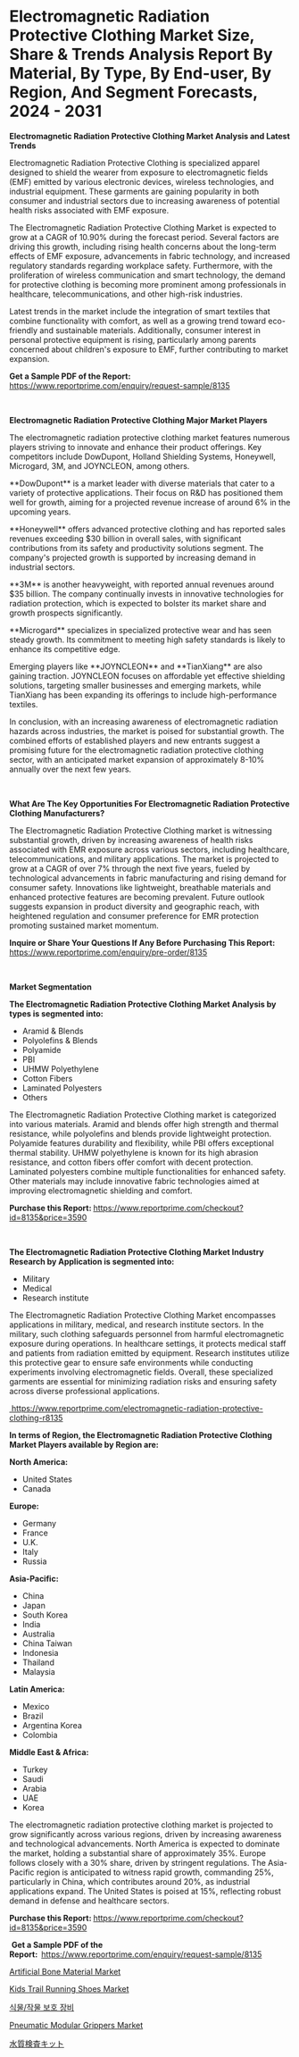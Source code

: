 <p><h1>Electromagnetic Radiation Protective Clothing Market Size, Share & Trends Analysis Report By Material, By Type, By End-user, By Region, And Segment Forecasts, 2024 - 2031</h1></p><p><strong>Electromagnetic Radiation Protective Clothing Market Analysis and Latest Trends</strong></p>
<p><p>Electromagnetic Radiation Protective Clothing is specialized apparel designed to shield the wearer from exposure to electromagnetic fields (EMF) emitted by various electronic devices, wireless technologies, and industrial equipment. These garments are gaining popularity in both consumer and industrial sectors due to increasing awareness of potential health risks associated with EMF exposure.</p><p>The Electromagnetic Radiation Protective Clothing Market is expected to grow at a CAGR of 10.90% during the forecast period. Several factors are driving this growth, including rising health concerns about the long-term effects of EMF exposure, advancements in fabric technology, and increased regulatory standards regarding workplace safety. Furthermore, with the proliferation of wireless communication and smart technology, the demand for protective clothing is becoming more prominent among professionals in healthcare, telecommunications, and other high-risk industries.</p><p>Latest trends in the market include the integration of smart textiles that combine functionality with comfort, as well as a growing trend toward eco-friendly and sustainable materials. Additionally, consumer interest in personal protective equipment is rising, particularly among parents concerned about children's exposure to EMF, further contributing to market expansion.</p></p>
<p><strong>Get a Sample PDF of the Report:&nbsp;</strong> <a href="https://www.reportprime.com/enquiry/request-sample/8135">https://www.reportprime.com/enquiry/request-sample/8135</a></p>
<p>&nbsp;</p>
<p><strong>Electromagnetic Radiation Protective Clothing Major Market Players</strong></p>
<p><p>The electromagnetic radiation protective clothing market features numerous players striving to innovate and enhance their product offerings. Key competitors include DowDupont, Holland Shielding Systems, Honeywell, Microgard, 3M, and JOYNCLEON, among others.</p><p>**DowDupont** is a market leader with diverse materials that cater to a variety of protective applications. Their focus on R&D has positioned them well for growth, aiming for a projected revenue increase of around 6% in the upcoming years.</p><p>**Honeywell** offers advanced protective clothing and has reported sales revenues exceeding $30 billion in overall sales, with significant contributions from its safety and productivity solutions segment. The company's projected growth is supported by increasing demand in industrial sectors.</p><p>**3M** is another heavyweight, with reported annual revenues around $35 billion. The company continually invests in innovative technologies for radiation protection, which is expected to bolster its market share and growth prospects significantly.</p><p>**Microgard** specializes in specialized protective wear and has seen steady growth. Its commitment to meeting high safety standards is likely to enhance its competitive edge.</p><p>Emerging players like **JOYNCLEON** and **TianXiang** are also gaining traction. JOYNCLEON focuses on affordable yet effective shielding solutions, targeting smaller businesses and emerging markets, while TianXiang has been expanding its offerings to include high-performance textiles.</p><p>In conclusion, with an increasing awareness of electromagnetic radiation hazards across industries, the market is poised for substantial growth. The combined efforts of established players and new entrants suggest a promising future for the electromagnetic radiation protective clothing sector, with an anticipated market expansion of approximately 8-10% annually over the next few years.</p></p>
<p>&nbsp;</p>
<p><strong>What Are The Key Opportunities For Electromagnetic Radiation Protective Clothing Manufacturers?</strong></p>
<p><p>The Electromagnetic Radiation Protective Clothing market is witnessing substantial growth, driven by increasing awareness of health risks associated with EMR exposure across various sectors, including healthcare, telecommunications, and military applications. The market is projected to grow at a CAGR of over 7% through the next five years, fueled by technological advancements in fabric manufacturing and rising demand for consumer safety. Innovations like lightweight, breathable materials and enhanced protective features are becoming prevalent. Future outlook suggests expansion in product diversity and geographic reach, with heightened regulation and consumer preference for EMR protection promoting sustained market momentum.</p></p>
<p><strong>Inquire or Share Your Questions If Any Before Purchasing This Report:</strong> <a href="https://www.reportprime.com/enquiry/pre-order/8135">https://www.reportprime.com/enquiry/pre-order/8135</a></p>
<p>&nbsp;</p>
<p><strong>Market Segmentation</strong></p>
<p><strong>The Electromagnetic Radiation Protective Clothing Market Analysis by types is segmented into:</strong></p>
<p><ul><li>Aramid & Blends</li><li>Polyolefins & Blends</li><li>Polyamide</li><li>PBI</li><li>UHMW Polyethylene</li><li>Cotton Fibers</li><li>Laminated Polyesters</li><li>Others</li></ul></p>
<p><p>The Electromagnetic Radiation Protective Clothing market is categorized into various materials. Aramid and blends offer high strength and thermal resistance, while polyolefins and blends provide lightweight protection. Polyamide features durability and flexibility, while PBI offers exceptional thermal stability. UHMW polyethylene is known for its high abrasion resistance, and cotton fibers offer comfort with decent protection. Laminated polyesters combine multiple functionalities for enhanced safety. Other materials may include innovative fabric technologies aimed at improving electromagnetic shielding and comfort.</p></p>
<p><strong>Purchase this Report:&nbsp;</strong><a href="https://www.reportprime.com/checkout?id=8135&price=3590">https://www.reportprime.com/checkout?id=8135&price=3590</a></p>
<p>&nbsp;</p>
<p><strong>The Electromagnetic Radiation Protective Clothing Market Industry Research by Application is segmented into:</strong></p>
<p><ul><li>Military</li><li>Medical</li><li>Research institute</li></ul></p>
<p><p>The Electromagnetic Radiation Protective Clothing Market encompasses applications in military, medical, and research institute sectors. In the military, such clothing safeguards personnel from harmful electromagnetic exposure during operations. In healthcare settings, it protects medical staff and patients from radiation emitted by equipment. Research institutes utilize this protective gear to ensure safe environments while conducting experiments involving electromagnetic fields. Overall, these specialized garments are essential for minimizing radiation risks and ensuring safety across diverse professional applications.</p></p>
<p><a href="https://www.reportprime.com/electromagnetic-radiation-protective-clothing-r8135">&nbsp;https://www.reportprime.com/electromagnetic-radiation-protective-clothing-r8135</a></p>
<p><strong>In terms of Region, the Electromagnetic Radiation Protective Clothing Market Players available by Region are:</strong></p>
<p>
    <p> <strong> North America: </strong>
        <ul>
            <li>United States</li>
            <li>Canada</li>
        </ul>
        </p> 
    <p> <strong> Europe: </strong>
        <ul>
            <li>Germany</li>
            <li>France</li>
            <li>U.K.</li>
            <li>Italy</li>
            <li>Russia</li>
        </ul>
        </p> 
    <p> <strong> Asia-Pacific: </strong>
        <ul>
            <li>China</li>
            <li>Japan</li>
            <li>South Korea</li>
            <li>India</li>
            <li>Australia</li>
            <li>China Taiwan</li>
            <li>Indonesia</li>
            <li>Thailand</li>
            <li>Malaysia</li>
        </ul>
        </p> 
    <p> <strong> Latin America: </strong>
        <ul>
            <li>Mexico</li>
            <li>Brazil</li>
            <li>Argentina Korea</li>
            <li>Colombia</li>
        </ul>
        </p> 
    <p> <strong> Middle East & Africa: </strong>
        <ul>
            <li>Turkey</li>
            <li>Saudi</li>
            <li>Arabia</li>
            <li>UAE</li>
            <li>Korea</li>
        </ul>
    </p>
    </p>
<p><p>The electromagnetic radiation protective clothing market is projected to grow significantly across various regions, driven by increasing awareness and technological advancements. North America is expected to dominate the market, holding a substantial share of approximately 35%. Europe follows closely with a 30% share, driven by stringent regulations. The Asia-Pacific region is anticipated to witness rapid growth, commanding 25%, particularly in China, which contributes around 20%, as industrial applications expand. The United States is poised at 15%, reflecting robust demand in defense and healthcare sectors.</p></p>
<p><strong>Purchase this Report: </strong><a href="https://www.reportprime.com/checkout?id=8135&price=3590">https://www.reportprime.com/checkout?id=8135&price=3590</a></p>
<p>&nbsp;<strong>Get a Sample PDF of the Report:&nbsp;&nbsp;</strong><a href="https://www.reportprime.com/enquiry/request-sample/8135">https://www.reportprime.com/enquiry/request-sample/8135</a></p>
<p><strong></strong></p>
<p><p><a href="https://github.com/WashimHussain441/Market-Research-Report-List-1/blob/main/artificial-bone-material-market.md">Artificial Bone Material Market</a></p><p><a href="https://medium.com/@adam.churchill89678/kids-trail-running-shoes-industry-sector-new-technologies-and-market-impact-forecasted-for-period-211846616c8e">Kids Trail Running Shoes Market</a></p><p><a href="https://medium.com/@carlosdytouglas8907667/%EC%84%B8%EA%B3%84-plant-crop-protection-equipment-market-%EC%9D%80-2024%EC%97%90%EC%84%9C-2031%EB%A1%9C-%EC%97%B0%ED%8F%89%EA%B7%A0-%EC%A6%9D%EA%B0%80%EC%9C%A8%EC%9D%84-%EB%B3%B4%EC%9D%BC-%EA%B2%83%EC%9C%BC%EB%A1%9C-%EC%98%88%EC%83%81%EB%90%A9%EB%8B%88%EB%8B%A4-6e8f15e997ea">식물/작물 보호 장비</a></p><p><a href="https://medium.com/@gazmirbaku131/pneumatic-modular-grippers-industry-forecast-market-shifts-and-strategic-imperatives-2024-2031-f153cb7ac694">Pneumatic Modular Grippers Market</a></p><p><a href="https://medium.com/@scotttyesha/water-test-kit-market-%E3%81%AE%E3%82%B0%E3%83%AD%E3%83%BC%E3%83%90%E3%83%AB%E5%B8%82%E5%A0%B4%E6%A6%82%E8%A6%81%E3%81%AF-%E4%B8%96%E7%95%8C%E3%81%8A%E3%82%88%E3%81%B3%E4%B8%BB%E8%A6%81%E5%B8%82%E5%A0%B4%E3%81%AB%E3%81%8A%E3%81%91%E3%82%8B%E6%A5%AD%E7%95%8C%E3%81%AB%E5%BD%B1%E9%9F%BF%E3%82%92%E4%B8%8E%E3%81%88%E3%82%8B%E4%B8%BB%E8%A6%81%E3%81%AA%E3%83%88%E3%83%AC%E3%83%B3%E3%83%89%E3%81%AB%E3%81%A4%E3%81%84%E3%81%A6-%E7%8B%AC%E8%87%AA%E3%81%AE%E8%A6%96%E7%82%B9%E3%82%92%E6%8F%90%E4%BE%9B%E3%81%97%E3%81%BE%E3%81%99-cdfa31d01ce7">水質検査キット</a></p></p>